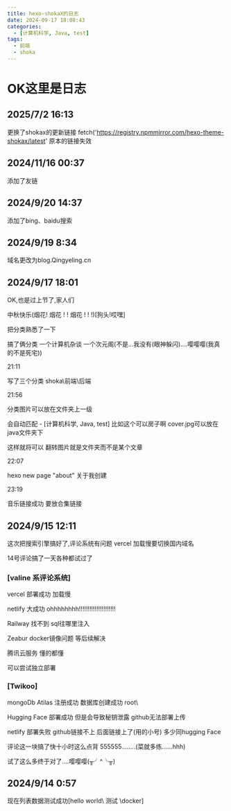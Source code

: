 ```yaml
---
title: hexo-shokaX的日志
date: 2024-09-17 18:08:43
categories:
  - [计算机科学, Java, test]
tags:
  - 前端
  - shoka
---
```


# OK这里是日志

## 2025/7/2  16:13

更换了shokax的更新链接  fetch('https://registry.npmmirror.com/hexo-theme-shokax/latest'  原本的链接失效

## 2024/11/16 00:37

添加了友链

## 2024/9/20 14:37

添加了bing、baidu搜索

## 2024/9/19 8:34

域名更改为blog.Qingyeling.cn

## 2024/9/17 18:01

OK,也是过上节了,家人们

中秋快乐(烟花! 烟花 ! ! 烟花 ! ! !)[狗头!哎嘿]

把分类熟悉了一下

搞了俩分类   一个计算机杂谈   一个次元阁(不是...我没有(眼神躲闪)....嘤嘤嘤(我真的不是死宅))

21:11

写了三个分类  shoka\前端\后端

21:56

分类图片可以放在文件夹上一级

会自动匹配    - [计算机科学, Java, test]  比如这个可以房子啊  cover.jpg可以放在java文件夹下  

这样就将可以  翻转图片就是文件夹而不是某个文章

22:07

 hexo new page "about"  关于我创建

23:19

音乐链接成功  要放合集链接

## 2024/9/15 12:11

这次把搜索引擎搞好了,评论系统有问题 vercel 加载慢要切换国内域名

14号评论搞了一天各种都试过了

### [valine 系评论系统]

vercel 部署成功 加载慢

netlify  大成功  ohhhhhhhh!!!!!!!!!!!!!!!!!!!!!  

Railway  找不到 sql往哪里注入

Zeabur  docker镜像问题 等后续解决

腾讯云服务 懂的都懂

可以尝试独立部署

### [Twikoo]

mongoDb Atilas  注册成功 数据库创建成功  root\

Hugging Face 部署成功  但是会导致秘钥泄露 github无法部署上传

netlify  部署失败 github链接不上  后面链接上了(用的小号)   多少同hugging Face

评论这一块搞了快十小时这么点背 555555........(菜就多练......hhh)

试了这么多终于对了....嘤嘤嘤(╥╯^╰╥)

## 2024/9/14  0:57

现在列表数据测试成功[hello world\ 测试 \docker]

